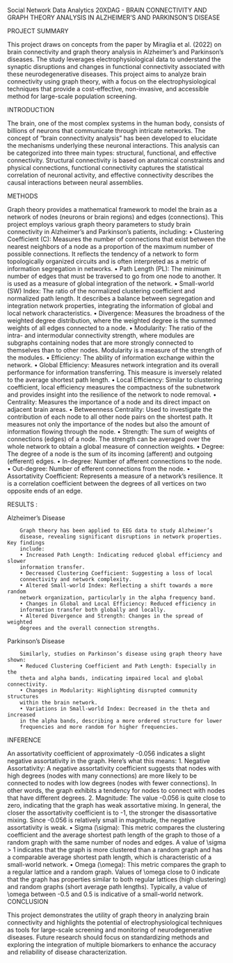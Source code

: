 Social Network Data Analytics 
20XDAG - BRAIN CONNECTIVITY AND GRAPH THEORY ANALYSIS 
IN ALZHEIMER’S AND PARKINSON’S DISEASE

PROJECT SUMMARY

This project draws on concepts from the paper by Miraglia et al. (2022) 
on brain connectivity and graph theory analysis in Alzheimer’s and Parkinson’s 
diseases. The study leverages electrophysiological data to understand the 
synaptic disruptions and changes in functional connectivity associated with 
these neurodegenerative diseases. This project aims to analyze brain 
connectivity using graph theory, with a focus on the electrophysiological 
techniques that provide a cost-effective, non-invasive, and accessible method 
for large-scale population screening.

INTRODUCTION

The brain, one of the most complex systems in the human body, consists 
of billions of neurons that communicate through intricate networks. The 
concept of “brain connectivity analysis” has been developed to elucidate the 
mechanisms underlying these neuronal interactions. This analysis can be 
categorized into three main types: structural, functional, and effective 
connectivity. Structural connectivity is based on anatomical constraints and 
physical connections, functional connectivity captures the statistical correlation 
of neuronal activity, and effective connectivity describes the causal 
interactions between neural assemblies.

METHODS

Graph theory provides a mathematical framework to model the brain as a 
network of nodes (neurons or brain regions) and edges (connections). This 
project employs various graph theory parameters to study brain connectivity in 
Alzheimer’s and Parkinson’s patients, including:
        • Clustering Coefficient (C): Measures the number of connections that 
        exist between the nearest neighbors of a node as a proportion of the 
        maximum number of possible connections. It reflects the tendency of a 
        network to form topologically organized circuits and is often interpreted as a 
        metric of information segregation in networks.
        • Path Length (PL): The minimum number of edges that must be traversed 
        to go from one node to another. It is used as a measure of global integration 
        of the network.
        • Small-world (SW) Index: The ratio of the normalized clustering 
        coefficient and normalized path length. It describes a balance between 
        segregation and integration network properties, integrating the information 
        of global and local network characteristics.
        • Divergence: Measures the broadness of the weighted degree distribution, 
        where the weighted degree is the summed weights of all edges connected 
        to a node.
        • Modularity: The ratio of the intra- and intermodular connectivity strength, 
        where modules are subgraphs containing nodes that are more strongly 
        connected to themselves than to other nodes. Modularity is a measure of 
        the strength of the modules.
        • Efficiency: The ability of information exchange within the network.
        • Global Efficiency: Measures network integration and its overall 
        performance for information transferring. This measure is inversely related 
        to the average shortest path length.
        • Local Efficiency: Similar to clustering coefficient, local efficiency 
        measures the compactness of the subnetwork and provides insight into the 
        resilience of the network to node removal.
        • Centrality: Measures the importance of a node and its direct impact on 
        adjacent brain areas.
        • Betweenness Centrality: Used to investigate the contribution of each 
        node to all other node pairs on the shortest path. It measures not only 
        the importance of the nodes but also the amount of information flowing 
        through the node.
        • Strength: The sum of weights of connections (edges) of a node. The 
        strength can be averaged over the whole network to obtain a global 
        measure of connection weights.
        • Degree: The degree of a node is the sum of its incoming (afferent) and 
        outgoing (efferent) edges.
        • In-degree: Number of afferent connections to the node.
        • Out-degree: Number of efferent connections from the node.
        • Assortativity Coefficient: Represents a measure of a network’s 
        resilience. It is a correlation coefficient between the degrees of all vertices 
        on two opposite ends of an edge.

RESULTS :

Alzheimer’s Disease

        Graph theory has been applied to EEG data to study Alzheimer’s 
        disease, revealing significant disruptions in network properties. Key findings 
        include:
        • Increased Path Length: Indicating reduced global efficiency and slower 
        information transfer.
        • Decreased Clustering Coefficient: Suggesting a loss of local 
        connectivity and network complexity.
        • Altered Small-world Index: Reflecting a shift towards a more random 
        network organization, particularly in the alpha frequency band.
        • Changes in Global and Local Efficiency: Reduced efficiency in 
        information transfer both globally and locally.
        • Altered Divergence and Strength: Changes in the spread of weighted 
        degrees and the overall connection strengths.

Parkinson’s Disease

        Similarly, studies on Parkinson’s disease using graph theory have shown:
        • Reduced Clustering Coefficient and Path Length: Especially in the 
        theta and alpha bands, indicating impaired local and global connectivity.
        • Changes in Modularity: Highlighting disrupted community structures 
        within the brain network.
        • Variations in Small-world Index: Decreased in the theta and increased 
        in the alpha bands, describing a more ordered structure for lower 
        frequencies and more random for higher frequencies.

INFERENCE

An assortativity coefficient of approximately -0.056 indicates a slight 
negative assortativity in the graph. Here’s what this means:
        1.  Negative Assortativity: A negative assortativity coefficient suggests 
        that nodes with high degrees (nodes with many connections) are more 
        likely to be connected to nodes with low degrees (nodes with fewer 
        connections). In other words, the graph exhibits a tendency for nodes to 
        connect with nodes that have different degrees.
        2.  Magnitude: The value -0.056 is quite close to zero, indicating that the 
        graph has weak assortative mixing. In general, the closer the assortativity 
        coefficient is to -1, the stronger the disassortative mixing. Since -0.056 is 
        relatively small in magnitude, the negative assortativity is weak.
        • Sigma (\sigma): This metric compares the clustering coefficient and the 
        average shortest path length of the graph to those of a random graph with 
        the same number of nodes and edges. A value of \sigma > 1 indicates that 
        the graph is more clustered than a random graph and has a comparable 
        average shortest path length, which is characteristic of a small-world 
        network.
        • Omega (\omega): This metric compares the graph to a regular lattice and 
        a random graph. Values of \omega close to 0 indicate that the graph has 
        properties similar to both regular lattices (high clustering) and random 
        graphs (short average path lengths). Typically, a value of \omega between 
        -0.5 and 0.5 is indicative of a small-world network.
        CONCLUSION

This project demonstrates the utility of graph theory in analyzing brain 
connectivity and highlights the potential of electrophysiological techniques as 
tools for large-scale screening and monitoring of neurodegenerative diseases. 
Future research should focus on standardizing methods and exploring the 
integration of multiple biomarkers to enhance the accuracy and reliability of 
disease characterization.


